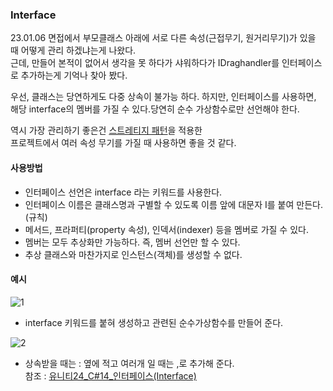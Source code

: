 ### Interface 
23.01.06 면접에서 부모클래스 아래에 서로 다른 속성(근접무기, 원거리무기)가 있을 때 어떻게 관리 하겠냐는게 나왔다.\
근데, 만들어 본적이 없어서 생각을 못 하다가 샤워하다가 IDraghandler를 인터페이스로 추가하는게 기억나 찾아 봤다.

우선, 클래스는 당연하게도 다중 상속이 불가능 하다. 하지만, 인터페이스를 사용하면, \
해당 interface의 멤버를 가질 수 있다.당연히 순수 가상함수로만 선언해야 한다.

역시 가장 관리하기 좋은건 [스트레티지 패턴](https://github.com/rokMkiaz/POOOO-Games-Test-retrospect)을 적용한\
프로젝트에서 여러 속성 무기를 가질 때 사용하면 좋을 것 같다.

#### 사용방법
- 인터페이스 선언은 interface 라는 키워드를 사용한다.
- 인터페이스 이름은 클래스명과 구별할 수 있도록 이름 앞에 대문자 I를 붙여 만든다.(규칙)
- 메서드, 프라퍼티(property 속성), 인덱서(indexer) 등을 멤버로 가질 수 있다.
- 멤버는 모두 추상화만 가능하다. 즉, 멤버 선언만 할 수 있다.
- 추상 클래스와 마찬가지로 인스턴스(객체)를 생성할 수 없다.

#### 예시
![1](https://user-images.githubusercontent.com/93506849/210957794-c28a02f2-50bc-4e6f-a301-01942ce93305.png)
- interface 키워드를 붙혀 생성하고 관련된 순수가상함수를 만들어 준다.

![2](https://user-images.githubusercontent.com/93506849/210957804-b6a35056-e30c-4371-969e-359eccfec8ef.png)
- 상속받을 때는 : 옆에 적고 여러개 일 때는 ,로 추가해 준다.\
참조 : [유니티24_C#14_인터페이스(Interface)](https://fiftiesstudy.tistory.com/208)
